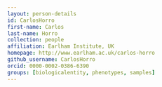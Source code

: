 ```yaml
---
layout: person-details
id: CarlosHorro
first-name: Carlos
last-name: Horro
collection: people
affiliation: Earlham Institute, UK
homepage: http://www.earlham.ac.uk/carlos-horro
github_username: CarlosHorro
orcid: 0000-0002-0386-6390
groups: [biologicalentity, phenotypes, samples]
---
```

